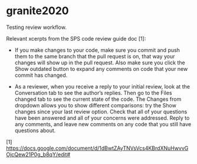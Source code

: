 # granite2020

Testing review workflow.

Relevant xcerpts from the SPS code review guide doc [1]:

- If you make changes to your code, make sure you commit and push them to the same branch that the pull request is on, that way your changes will show up in the pull request. Also make sure you click the Show outdated button to expand any comments on code that your new commit has changed.

- As a reviewer, when you receive a reply to your initial review, look at the Conversation tab to see the author’s replies. Then go to the Files changed tab to see the current state of the code. The Changes from dropdown allows you to show different comparisons: try the Show changes since your last review option. Check that all of your questions have been answered and all of your concerns were addressed. Reply to any comments, and leave new comments on any code that you still have questions about.

[1] https://docs.google.com/document/d/1dBwtZAyTNVsVcs4KBrdXNuHwvvGOjcQew21P0g_b8qY/edit#
